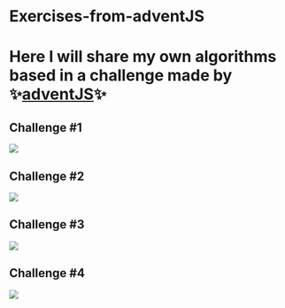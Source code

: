 # Exercises-from-adventJS
<h1>Here I will share my own algorithms based in a challenge made by <br>✨<a href="https://adventjs.dev/">adventJS</a>✨</h2>
<h2>Challenge #1</h2>
<img src="https://user-images.githubusercontent.com/96636507/166397979-3b89da12-30b0-41ff-b601-30327964498d.jpg">
<h2>Challenge #2</h2>
<img src="https://user-images.githubusercontent.com/96636507/166397853-6c7a455e-12fe-4d51-906c-8472c90ef7b3.jpg">
<h2>Challenge #3</h2>
<img src="https://user-images.githubusercontent.com/96636507/173204552-ba4eb99c-295f-4ffb-80aa-7fda76e5c549.png">
<h2>Challenge #4</h2>
<img src="https://user-images.githubusercontent.com/96636507/173204640-3f4ba1ac-9543-4771-96f4-bfe678ed4805.png">
